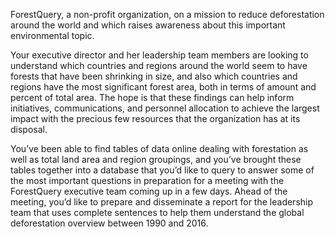 ForestQuery, a non-profit organization, on a mission to reduce deforestation around the world and 
which raises awareness about this important environmental topic.

Your executive director and her leadership team members are looking to understand which countries and regions around the world 
seem to have forests that have been shrinking in size, and also which countries and regions have the most significant forest area, 
both in terms of amount and percent of total area. The hope is that these findings can help inform initiatives, communications, 
and personnel allocation to achieve the largest impact with the precious few resources that the organization has at its disposal.

You’ve been able to find tables of data online dealing with forestation as well as total land area and region groupings, 
and you’ve brought these tables together into a database that you’d like to query to answer some of the most important 
questions in preparation for a meeting with the ForestQuery executive team coming up in a few days. Ahead of the meeting, 
you’d like to prepare and disseminate a report for the leadership team that uses complete sentences to help them understand 
the global deforestation overview between 1990 and 2016.
